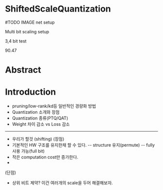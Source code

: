 # ShiftedScaleQuantization


#TODO
IMAGE net setup

Multi bit scaling setup

3,4 bit test

90.47


# Abstract
# Introduction
- pruning/low-rank/kd등 일반적인 경량화 방법
- Quantization 소개와 장점
- Quantization 종류(PTQ/QAT)
- Weight 차이 감소 vs Loss 감소
-----
- 우리가 할것 (shifting)
(장점)
- 기본적인 HW 구조를 유지한채 할 수 있다.
-- structure 유지(permute)
-- fully 사용 가능(full bit)
- 작은 computation cost만 증가한다.
- 
(단점)
- 상위 비트 제약? 이건 여러개의 scale을 두어 해결해보자.
